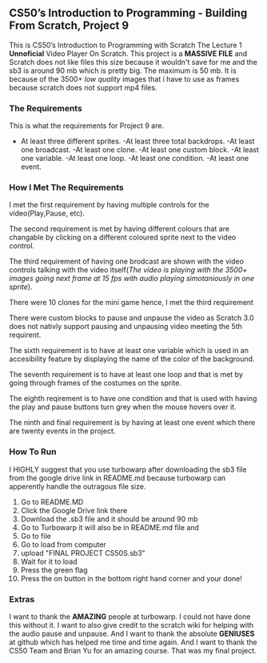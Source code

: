 ## CS50’s Introduction to Programming - Building From Scratch, Project 9

This is CS50’s Introduction to Programming with Scratch The Lecture 1 **Unnoficial** Video Player On Scratch. This project is a **MASSIVE FILE** and Scratch does not like files this size because it wouldn't save for me and the sb3 is around 90 mb which is pretty big. The maximum is 50 mb. It is because of the 3500+ _low quality_ images that i have to use as frames because scratch does not support mp4 files.

### The Requirements

This is what the requirements for Project 9 are. 
- At least three different sprites.
-At least three total backdrops.
-At least one broadcast.
-At least one clone.
-At least one custom block.
-At least one variable.
-At least one loop.
-At least one condition.
-At least one event.

### How I Met The Requirements

I met the first requirement by having multiple controls for the video(Play,Pause, etc).

The second requirement is met by having different colours that are changable by clicking on a different coloured sprite next to the video control.

The third requirement of having one brodcast are shown with the video controls talking with the video itself(_The video is playing with the 3500+ images going next frame at 15 fps with audio playing simotaniously in one sprite_).

There were 10 clones for the mini game hence, I met the third requirement

There were custom blocks to pause and unpause the video as Scratch 3.0 does not nativly support pausing and unpausing video meeting the 5th requirent.

The sixth requirement is to have at least one variable which is used in an accesibility feature by displaying the name of the color of the background.

The seventh requirement is to have at least one loop and that is met by going through frames of the costumes on the sprite.

The eighth reqirement is to have one condition and that is used with having the play and pause buttons turn grey when the mouse hovers over it.

The ninth and final requirement is by having at least one event which there are twenty events in the project.

### How To Run

I HIGHLY suggest that you use turbowarp after downloading the sb3 file from the google drive link in README.md because turbowarp can apperently handle the outragous file size.

1. Go to README.MD
2. Click the Google Drive link there
3. Download the .sb3 file and it should be around 90 mb
4. Go to Turbowarp it will also be in README.md file and 
5. Go to file
6. Go to load from computer
7. upload "FINAL PROJECT CS50S.sb3"
8. Wait for it to load
9. Press the green flag
10. Press the on button in the bottom right hand corner and your done!

### Extras

I want to thank the **AMAZING** people at turbowarp. I could not have done this without it. I want to also give credit to the scratch wiki for helping with the audio pause and unpause. And I want to thank the absolute **GENIUSES** at github which has helped me time and time again. And I want to thank the CS50 Team and Brian Yu for an amazing course. That was my final project.
